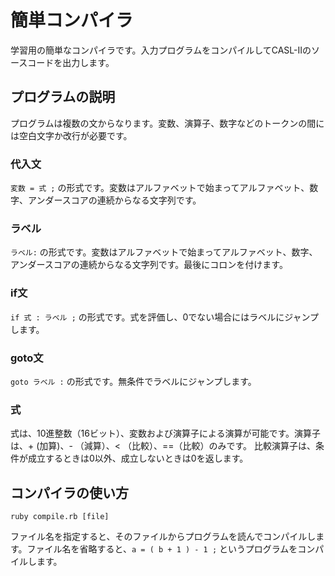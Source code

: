 # 簡単コンパイラ

学習用の簡単なコンパイラです。入力プログラムをコンパイルしてCASL-IIのソースコードを出力します。

## プログラムの説明

プログラムは複数の文からなります。変数、演算子、数字などのトークンの間には空白文字か改行が必要です。

### 代入文

`変数 = 式 ;` の形式です。変数はアルファベットで始まってアルファベット、数字、アンダースコアの連続からなる文字列です。

### ラベル

`ラベル:` の形式です。変数はアルファベットで始まってアルファベット、数字、アンダースコアの連続からなる文字列です。最後にコロンを付けます。

### if文

`if 式 : ラベル ;` の形式です。式を評価し、0でない場合にはラベルにジャンプします。

### goto文

`goto ラベル :` の形式です。無条件でラベルにジャンプします。

### 式

式は、10進整数（16ビット）、変数および演算子による演算が可能です。演算子は、+ (加算)、- （減算）、< （比較）、==（比較）のみです。
比較演算子は、条件が成立するときは0以外、成立しないときは0を返します。

## コンパイラの使い方

```
ruby compile.rb [file]
```

ファイル名を指定すると、そのファイルからプログラムを読んでコンパイルします。ファイル名を省略すると、`a = ( b + 1 ) - 1 ;` というプログラムをコンパイルします。
